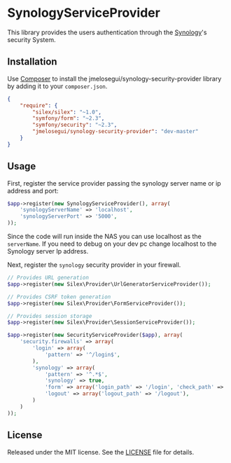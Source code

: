 SynologyServiceProvider
====================

This library provides the users authentication through the [Synology][1]'s security System.

Installation
------------

Use [Composer][2] to install the jmelosegui/synology-security-provider library by adding it to your `composer.json`.

```json
{
    "require": {
        "silex/silex": "~1.0",
        "symfony/form": "~2.3",
        "symfony/security": "~2.3",
        "jmelosegui/synology-security-provider": "dev-master"
    }
}
```

Usage
-----

First, register the service provider passing the synology server name or ip address and port:

```php
$app->register(new SynologyServiceProvider(), array(
    'synologyServerName' => 'localhost',
    'synologyServerPort' => '5000',
));
```
Since the code will run inside the NAS you can use localhost as the `serverName`.
If you need to debug on your dev pc change localhost to the Synology server Ip address.

Next, register the `synology` security provider in your firewall.

```php
// Provides URL generation
$app->register(new Silex\Provider\UrlGeneratorServiceProvider());

// Provides CSRF token generation
$app->register(new Silex\Provider\FormServiceProvider());

// Provides session storage
$app->register(new Silex\Provider\SessionServiceProvider());

$app->register(new SecurityServiceProvider($app), array(
    'security.firewalls' => array(
        'login' => array(
            'pattern' => '^/login$',
        ),
        'synology' => array(
            'pattern' => '^.*$',
            'synology' => true,
            'form' => array('login_path' => '/login', 'check_path' => '/dologin', 'use_referer' => true),
            'logout' => array('logout_path' => '/logout'),
        )
    )
));
```

License
-------

Released under the MIT license. See the [LICENSE][3] file for details.

[1]: http://www.synology.com/
[2]: http://getcomposer.org
[3]: https://github.com/jmelosegui/synology-security-provider/blob/master/LICENSE
